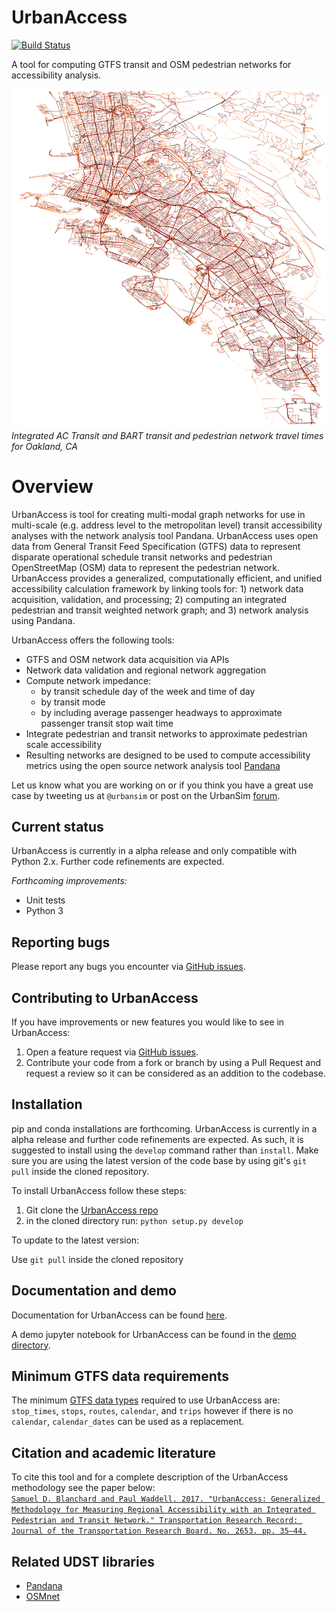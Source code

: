 # UrbanAccess
[![Build Status](https://travis-ci.org/UDST/urbanaccess.svg?branch=master)](https://travis-ci.org/UDST/urbanaccess)

A tool for computing GTFS transit and OSM pedestrian networks for accessibility analysis. 

![Integrated AC Transit and BART transit and pedestrian network travel times for Oakland, CA](docs/source/_images/travel_time_net.png) <!-- .element height="50%" width="50%" -->
*Integrated AC Transit and BART transit and pedestrian network travel times for Oakland, CA*

# Overview
UrbanAccess is tool for creating multi-modal graph networks for use in multi-scale (e.g. address level to the metropolitan level) transit accessibility analyses with the network analysis tool Pandana. UrbanAccess uses open data from General Transit Feed Specification (GTFS) data to represent disparate operational schedule transit networks and pedestrian OpenStreetMap (OSM) data to represent the pedestrian network. UrbanAccess provides a generalized, computationally efficient, and unified accessibility calculation framework by linking tools for: 1) network data acquisition, validation, and processing; 2) computing an integrated pedestrian and transit weighted network graph; and 3) network analysis using Pandana. 
 
UrbanAccess offers the following tools:  
* GTFS and OSM network data acquisition via APIs
* Network data validation and regional network aggregation
* Compute network impedance:
  * by transit schedule day of the week and time of day
  * by transit mode
  * by including average passenger headways to approximate passenger transit stop wait time
* Integrate pedestrian and transit networks to approximate pedestrian scale accessibility
* Resulting networks are designed to be used to compute accessibility metrics using the open source network analysis tool [Pandana](https://github.com/UDST/pandana) 

Let us know what you are working on or if you think you have a great use case by tweeting us at `@urbansim` or post on the UrbanSim [forum](http://discussion.urbansim.com/).  

## Current status
UrbanAccess is currently in a alpha release and only compatible with Python 2.x. Further code refinements are expected.

*Forthcoming improvements:*
- Unit tests
- Python 3

## Reporting bugs
Please report any bugs you encounter via [GitHub issues](https://github.com/UDST/urbanaccess/issues).

## Contributing to UrbanAccess
If you have improvements or new features you would like to see in UrbanAccess:
1. Open a feature request via [GitHub issues](https://github.com/UDST/urbanaccess/issues).
2. Contribute your code from a fork or branch by using a Pull Request and request a review so it can be considered as an addition to the codebase.

## Installation
pip and conda installations are forthcoming. UrbanAccess is currently in a alpha release and further code refinements are expected. As such, it is suggested to install using the ``develop`` command rather than ``install``. Make sure you are using the latest version of the code base by using git's ``git pull`` inside the cloned repository.

To install UrbanAccess follow these steps:

1. Git clone the [UrbanAccess repo](https://github.com/udst/urbanaccess)
2. in the cloned directory run: ``python setup.py develop``

To update to the latest version:

Use ``git pull`` inside the cloned repository

## Documentation and demo

Documentation for UrbanAccess can be found [here](https://udst.github.io/urbanaccess/index.html).

A demo jupyter notebook for UrbanAccess can be found in the [demo directory](https://github.com/UDST/urbanaccess/tree/master/demo).

## Minimum GTFS data requirements

The minimum [GTFS data types](https://developers.google.com/transit/gtfs/) required to use UrbanAccess are: ``stop_times``, ``stops``, ``routes``, ``calendar``, and ``trips`` however if there is no ``calendar``, ``calendar_dates`` can be used as a replacement.

## Citation and academic literature
To cite this tool and for a complete description of the UrbanAccess methodology see the paper below:  
[`Samuel D. Blanchard and Paul Waddell. 2017. "UrbanAccess: Generalized Methodology for Measuring Regional Accessibility with an Integrated Pedestrian and Transit Network." Transportation Research Record: Journal of the Transportation Research Board. No. 2653. pp. 35–44.`](http://trrjournalonline.trb.org/doi/pdf/10.3141/2653-05)

## Related UDST libraries
- [Pandana](https://github.com/UDST/pandana)
- [OSMnet](https://github.com/UDST/osmnet)